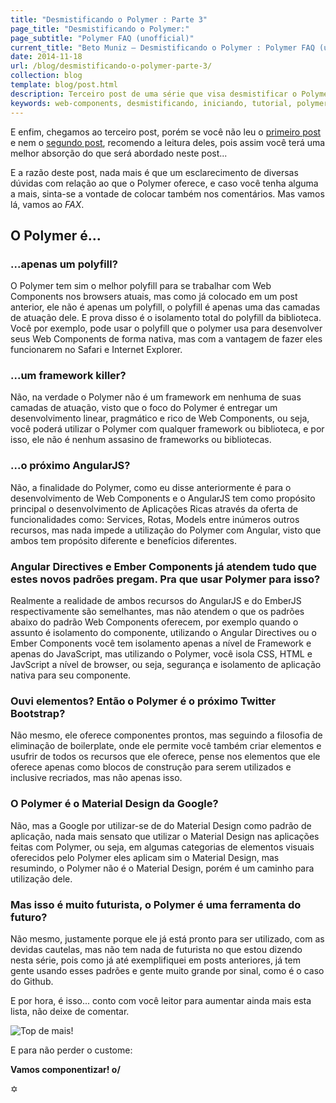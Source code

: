 ```yaml
---
title: "Desmistificando o Polymer : Parte 3"
page_title: "Desmistificando o Polymer:"
page_subtitle: "Polymer FAQ (unofficial)"
current_title: "Beto Muniz — Desmistificando o Polymer : Polymer FAQ (unofficial)"
date: 2014-11-18
url: /blog/desmistificando-o-polymer-parte-3/
collection: blog
template: blog/post.html
description: Terceiro post de uma série que visa desmistificar o Polymer.
keywords: web-components, desmistificando, iniciando, tutorial, polymer, parte, tres
---
```


E enfim, chegamos ao terceiro post, porém se você não leu o [primeiro post](https://betomuniz.com/blog/desmistificando-o-polymer-parte-1/) e nem o [segundo post](https://betomuniz.com/blog/desmistificando-o-polymer-parte-2/), recomendo a leitura deles, pois assim você terá uma melhor absorção do que será abordado neste post...

 E a razão deste post, nada mais é que um esclarecimento de diversas dúvidas com relação ao que o Polymer oferece, e caso você tenha alguma a mais, sinta-se a vontade de colocar também nos comentários. Mas vamos lá, vamos ao *FAX*.

## O Polymer é...

### ...apenas um polyfill?

O Polymer tem sim o melhor polyfill para se trabalhar com Web Components nos browsers atuais, mas como já colocado em um post anterior, ele não é apenas um polyfill, o polyfill é apenas uma das camadas de atuação dele. E prova disso é o isolamento total do polyfill da biblioteca. Você por exemplo, pode usar o polyfill que o polymer usa para desenvolver seus Web Components de forma nativa, mas com a vantagem de fazer eles funcionarem no Safari e Internet Explorer.

### ...um framework killer?

Não, na verdade o Polymer não é um framework em nenhuma de suas camadas de atuação, visto que o foco do Polymer é entregar um desenvolvimento linear, pragmático e rico de Web Components, ou seja, você poderá utilizar o Polymer com qualquer framework ou biblioteca, e por isso, ele não é nenhum assasino de frameworks ou bibliotecas.

### ...o próximo AngularJS?

Não, a finalidade do Polymer, como eu disse anteriormente é para o desenvolvimento de Web Components e o AngularJS tem como propósito principal o desenvolvimento de Aplicações Ricas através da oferta de funcionalidades como: Services, Rotas, Models entre inúmeros outros recursos, mas nada impede a utilização do Polymer com Angular, visto que ambos tem propósito diferente e benefícios diferentes.

### Angular Directives e Ember Components já atendem tudo que estes novos padrões pregam. Pra que usar Polymer para isso?

Realmente a realidade de ambos recursos do AngularJS e do EmberJS respectivamente são semelhantes, mas não atendem o que os padrões abaixo do padrão Web Components oferecem, por exemplo quando o assunto é isolamento do componente, utilizando o Angular Directives ou o Ember Components você tem isolamento apenas a nível de Framework e apenas do JavaScript, mas utilizando o Polymer, você isola CSS, HTML e JavScript a nível de browser, ou seja, segurança e isolamento de aplicação nativa para seu componente.

### Ouvi elementos? Então o Polymer é o próximo Twitter Bootstrap?

Não mesmo, ele oferece componentes prontos, mas seguindo a filosofia de eliminação de boilerplate, onde ele permite você também criar elementos e usufrir de todos os recursos que ele oferece, pense nos elementos que ele oferece apenas como blocos de construção para serem utilizados e inclusive recriados, mas não apenas isso.

### O Polymer é o Material Design da Google?

Não, mas a Google por utilizar-se de do Material Design como padrão de aplicação, nada mais sensato que utilizar o Material Design nas aplicações feitas com Polymer, ou seja, em algumas categorias de elementos visuais oferecidos pelo Polymer eles aplicam sim o Material Design, mas resumindo, o Polymer não é o Material Design, porém é um caminho para utilização dele.

### Mas isso é muito futurista, o Polymer é uma ferramenta do futuro?

Não mesmo, justamente porque ele já está pronto para ser utilizado, com as devidas cautelas, mas não tem nada de futurista no que estou dizendo nesta série, pois como já até exemplifiquei em posts anteriores, já tem gente usando esses padrões e gente muito grande por sinal, como é o caso do Github.

E por hora, é isso... conto com você leitor para aumentar ainda mais esta lista, não deixe de comentar.

![Top de mais!](https://cldup.com/uLAiz_kWLn.gif)

E para não perder o custome:

**Vamos componentizar!  o/**

&#10017;
